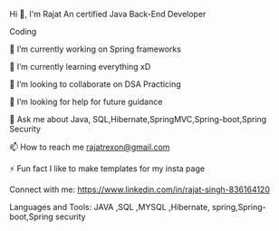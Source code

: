 
Hi 👋, I'm Rajat
An certified Java Back-End Developer

Coding

🔭 I’m currently working on Spring frameworks

🌱 I’m currently learning everything xD

👯 I’m looking to collaborate on  DSA Practicing

🤝 I’m looking for help for future guidance

💬 Ask me about  Java, SQL,Hibernate,SpringMVC,Spring-boot,Spring Security

📫 How to reach me rajatrexon@gmail.com

⚡ Fun fact I like to make templates for my insta page

Connect with me:
https://www.linkedin.com/in/rajat-singh-836164120

Languages and Tools:
JAVA ,SQL ,MYSQL ,Hibernate, spring,Spring-boot,Spring security
